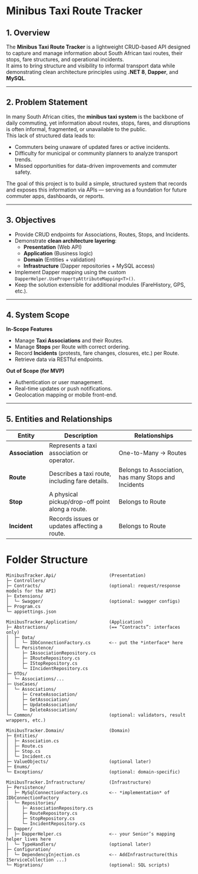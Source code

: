 ﻿# Minibus Taxi Route Tracker

## 1. Overview
The **Minibus Taxi Route Tracker** is a lightweight CRUD-based API designed to capture and manage information about South African taxi routes, their stops, fare structures, and operational incidents.  
It aims to bring structure and visibility to informal transport data while demonstrating clean architecture principles using **.NET 8**, **Dapper**, and **MySQL**.

---

## 2. Problem Statement
In many South African cities, the **minibus taxi system** is the backbone of daily commuting, yet information about routes, stops, fares, and disruptions is often informal, fragmented, or unavailable to the public.  
This lack of structured data leads to:
- Commuters being unaware of updated fares or active incidents.
- Difficulty for municipal or community planners to analyze transport trends.
- Missed opportunities for data-driven improvements and commuter safety.

The goal of this project is to build a simple, structured system that records and exposes this information via APIs — serving as a foundation for future commuter apps, dashboards, or reports.

---

## 3. Objectives
- Provide CRUD endpoints for Associations, Routes, Stops, and Incidents.
- Demonstrate **clean architecture layering**:
  - **Presentation** (Web API)
  - **Application** (Business logic)
  - **Domain** (Entities + validation)
  - **Infrastructure** (Dapper repositories + MySQL access)
- Implement Dapper mapping using the custom `DapperHelper.UsePropertyAttributeMapping<T>()`.
- Keep the solution extensible for additional modules (FareHistory, GPS, etc.).

---

## 4. System Scope
**In-Scope Features**
- Manage **Taxi Associations** and their Routes.
- Manage **Stops** per Route with correct ordering.
- Record **Incidents** (protests, fare changes, closures, etc.) per Route.
- Retrieve data via RESTful endpoints.

**Out of Scope (for MVP)**
- Authentication or user management.
- Real-time updates or push notifications.
- Geolocation mapping or mobile front-end.

---

## 5. Entities and Relationships
| Entity | Description | Relationships |
|--------|--------------|----------------|
| **Association** | Represents a taxi association or operator. | One-to-Many → Routes |
| **Route** | Describes a taxi route, including fare details. | Belongs to Association, has many Stops and Incidents |
| **Stop** | A physical pickup/drop-off point along a route. | Belongs to Route |
| **Incident** | Records issues or updates affecting a route. | Belongs to Route |


# Folder Structure

``` 
MinibusTracker.Api/                    (Presentation)
├─ Controllers/
├─ Contracts/                          (optional: request/response models for the API)
├─ Extensions/
│  └─ Swagger/                         (optional: swagger configs)
├─ Program.cs
└─ appsettings.json

MinibusTracker.Application/            (Application)
├─ Abstractions/                       (== “Contracts”: interfaces only)
│  ├─ Data/
│  │  └─ IDbConnectionFactory.cs       <-- put the *interface* here
│  └─ Persistence/
│     ├─ IAssociationRepository.cs
│     ├─ IRouteRepository.cs
│     ├─ IStopRepository.cs
│     └─ IIncidentRepository.cs
├─ DTOs/
│  └─ Associations/...
├─ UseCases/
│  └─ Associations/
│     ├─ CreateAssociation/
│     ├─ GetAssociation/
│     ├─ UpdateAssociation/
│     └─ DeleteAssociation/
└─ Common/                             (optional: validators, result wrappers, etc.)

MinibusTracker.Domain/                 (Domain)
├─ Entities/
│  ├─ Association.cs
│  ├─ Route.cs
│  ├─ Stop.cs
│  └─ Incident.cs
├─ ValueObjects/                       (optional later)
├─ Enums/
└─ Exceptions/                         (optional: domain-specific)

MinibusTracker.Infrastructure/         (Infrastructure)
├─ Persistence/
│  ├─ MySqlConnectionFactory.cs        <-- *implementation* of IDbConnectionFactory
│  └─ Repositories/
│     ├─ AssociationRepository.cs
│     ├─ RouteRepository.cs
│     ├─ StopRepository.cs
│     └─ IncidentRepository.cs
├─ Dapper/
│  ├─ DapperHelper.cs                  <-- your Senior’s mapping helper lives here
│  └─ TypeHandlers/                    (optional later)
├─ Configuration/
│  └─ DependencyInjection.cs           <-- AddInfrastructure(this IServiceCollection ...)
└─ Migrations/                         (optional: SQL scripts)
```
